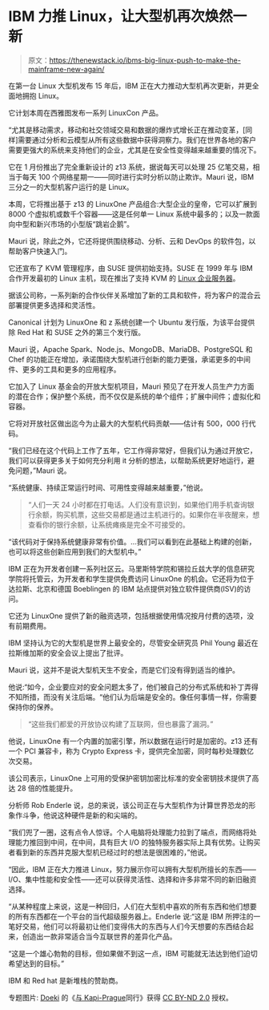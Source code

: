# IBM 力推 Linux，让大型机再次焕然一新

> 原文：<https://thenewstack.io/ibms-big-linux-push-to-make-the-mainframe-new-again/>

在第一台 Linux 大型机发布 15 年后，IBM 正在大力推动大型机再次更新，并更全面地拥抱 Linux。

它计划本周在西雅图发布一系列 LinuxCon 产品。

“尤其是移动需求，移动和社交领域交易和数据的爆炸式增长正在推动变革，[同样]需要通过分析和云模型从所有这些数据中获得洞察力。我们在世界各地的客户需要更强大的系统来支持他们的企业，尤其是在安全性变得越来越重要的情况下。

它在 1 月份推出了完全重新设计的 z13 系统，据说每天可以处理 25 亿笔交易，相当于每天 100 个网络星期一——同时进行实时分析以防止欺诈。Mauri 说，IBM 三分之一的大型机客户运行的是 Linux。

本周，它将推出基于 z13 的 LinuxOne 产品组合:大型企业的皇帝，它可以扩展到 8000 个虚拟机或数千个容器——这是任何单一 Linux 系统中最多的；以及一款面向中型和新兴市场的小型版“跳岩企鹅”。

Mauri 说，除此之外，它还将提供围绕移动、分析、云和 DevOps 的软件包，以帮助客户快速入门。

它还宣布了 KVM 管理程序，由 SUSE 提供初始支持。SUSE 在 1999 年与 IBM 合作开发最初的 Linux 主机，现在推出了支持 KVM 的 [Linux 企业服务器](https://www.suse.com/products/server/?utm_expid=46697118-16.N1XypdTaS7yHl5c5HmYkdw.0)。

据该公司称，一系列新的合作伙伴关系增加了新的工具和软件，将为客户的混合云部署提供更多选择和灵活性。

Canonical 计划为 LinuxOne 和 z 系统创建一个 Ubuntu 发行版，为该平台提供除 Red Hat 和 SUSE 之外的第三个发行版。

Mauri 说，Apache Spark、Node.js、MongoDB、MariaDB、PostgreSQL 和 Chef 的功能正在增加，承诺围绕大型机进行创新的能力更强，承诺更多的中间件、更多的工具和更多的应用程序。

它加入了 Linux 基金会的开放大型机项目，Mauri 预见了在开发人员生产力方面的潜在合作；保护整个系统，而不仅仅是系统的单个组件；扩展中间件；虚拟化和容器。

它将对开放社区做出迄今为止最大的大型机代码贡献——估计有 500，000 行代码。

“我们已经在这个代码上工作了五年，它工作得非常好，但我们认为通过开放它，我们可以获得更多关于如何充分利用 it 分析的想法，以帮助系统更好地运行，避免问题，”Mauri 说。

“系统健康、持续正常运行时间、可用性变得越来越重要，”他说。

> “人们一天 24 小时都在打电话。人们没有意识到，如果他们用手机查询银行余额，购买机票，这些交易都是通过主机进行的。如果你在半夜醒来，想查看你的银行余额，让系统瘫痪是完全不可接受的。

“该代码对于保持系统健康非常有价值。…我们可以看到在此基础上构建的创新，也可以将这些创新应用到我们的大型机中。”

IBM 正在为开发者创建一系列社区云。马里斯特学院和锡拉丘兹大学的信息研究学院将托管云，为开发者和学生提供免费访问 LinuxOne 的机会。它还将为位于达拉斯、北京和德国 Boeblingen 的 IBM 站点提供对独立软件提供商(ISV)的访问。

它还为 LinuxOne 提供了新的融资选项，包括根据使用情况按月付费的选项，没有前期费用。

IBM 坚持认为它的大型机是世界上最安全的，尽管安全研究员 Phil Young 最近在拉斯维加斯的安全会议上提出了批评。

Mauri 说，这并不是说大型机天生不安全，而是它们没有得到适当的维护。

他说:“如今，企业要应对的安全问题太多了，他们被自己的分布式系统和补丁弄得不知所措，而没有关注后端。“他们认为后端是安全的。像任何事情一样，你需要保持你的保养。

> “这些我们都爱的开放协议构建了互联网，但也暴露了漏洞。”

他说，LinuxOne 有一个内置的加密引擎，所以数据在运行时是加密的。z13 还有一个 PCI 兼容卡，称为 Crypto Express 卡，提供完全加密，同时每秒处理数亿次交易。

该公司表示，LinuxOne 上可用的受保护密钥加密比标准的安全密钥技术提供了高达 28 倍的性能提升。

分析师 Rob Enderle 说，总的来说，该公司正在与大型机作为计算世界恐龙的形象作斗争，他说这种硬件是新的和尖端的。

“我们兜了一圈，这有点令人惊讶。个人电脑将处理能力拉到了端点，而网络将处理能力推回到中间，在中间，具有巨大 I/O 的独特服务器实际上具有优势。让购买者看到新的东西并克服大型机已经过时的想法是很困难的，”他说。

“因此，IBM 正在大力推进 Linux，努力展示你可以拥有大型机所擅长的东西——I/O、集中性能和安全性——还可以获得灵活性、选择和许多非常不同的新旧融资选择。

“从某种程度上来说，这是一种回归，人们在大型机中喜欢的所有东西和他们想要的所有东西都在一个平台的当代超级服务器上。Enderle 说:“这是 IBM 所押注的一笔好交易，他们可以将最初让他们变得伟大的东西与人们今天想要的东西结合起来，创造出一款非常适合当今互联世界的差异化产品。

“这是一个雄心勃勃的目标，但如果做不到这一点，IBM 可能就无法达到他们迫切希望达到的目标。”

IBM 和 Red hat 是新堆栈的赞助商。

专题图片: [Doeki](https://www.flickr.com/photos/clmommsen/) 的《[与 Kapi-Prague](https://www.flickr.com/photos/clmommsen/3288513530/in/photolist-61Auv9-8tSv2M-4FQLNZ-r69FqX-5euPjC-oUiDHv-9pzB2M-8VP71B-8ok5f3-5UjreP-aTHS8M-oPJrT6-dj2Qur-6mF4qP-6mEZMD-cRo8d3-gJriBB-2HLoFd-x5bLgu-4wmv8x-6VM3KM-vyTmEA-dLftrP-k948mb-7FpJBe-uqbQWY-6HMUn6-5wBTyC-x7Skom-s4epew-s9kFQY-cMgbim-7SXFXM-rayxFT-wXwMuD-wRzzrG-xdgCsk-ms4fLf-aJByQM-6dVHo7-rcj8T6-xjb4CN-rXtfUV-hDWyS9-4wriVm-4wmvbk-5n2QyL-4tr9D2-w8jsxh-8MtWqu)同行》获得 [CC BY-ND 2.0](https://creativecommons.org/licenses/by-nd/2.0/) 授权。

<svg xmlns:xlink="http://www.w3.org/1999/xlink" viewBox="0 0 68 31" version="1.1"><title>Group</title> <desc>Created with Sketch.</desc></svg>